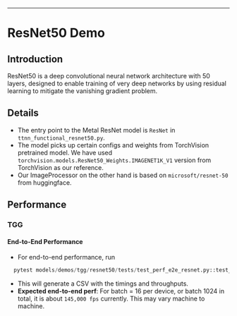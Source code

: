 ---

# ResNet50 Demo

## Introduction
ResNet50 is a deep convolutional neural network architecture with 50 layers, designed to enable training of very deep networks by using residual learning to mitigate the vanishing gradient problem.

## Details

+ The entry point to the Metal ResNet model is `ResNet` in `ttnn_functional_resnet50.py`.
+ The model picks up certain configs and weights from TorchVision pretrained model. We have used `torchvision.models.ResNet50_Weights.IMAGENET1K_V1` version from TorchVision as our reference.
+ Our ImageProcessor on the other hand is based on `microsoft/resnet-50` from huggingface.

## Performance

### TGG
#### End-to-End Performance
+ For end-to-end performance, run
```python
  pytest models/demos/tgg/resnet50/tests/test_perf_e2e_resnet.py::test_perf_trace`
```
+ This will generate a CSV with the timings and throughputs.
+ **Expected end-to-end perf**: For batch = 16 per device, or batch 1024 in total, it is about `145,000 fps` currently. This may vary machine to machine.
